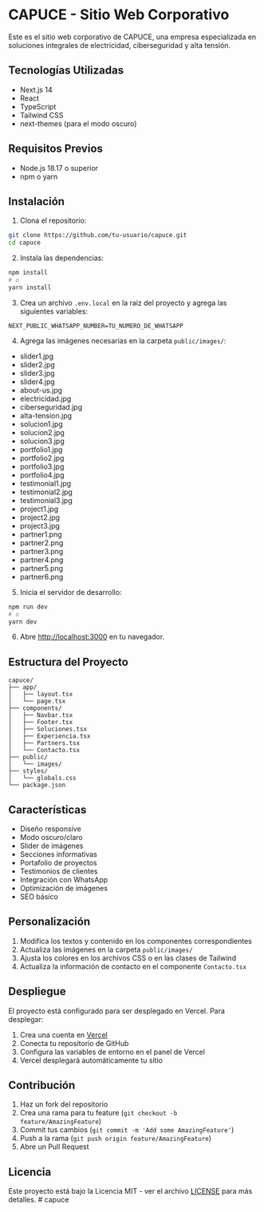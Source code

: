 # CAPUCE - Sitio Web Corporativo

Este es el sitio web corporativo de CAPUCE, una empresa especializada en soluciones integrales de electricidad, ciberseguridad y alta tensión.

## Tecnologías Utilizadas

- Next.js 14
- React
- TypeScript
- Tailwind CSS
- next-themes (para el modo oscuro)

## Requisitos Previos

- Node.js 18.17 o superior
- npm o yarn

## Instalación

1. Clona el repositorio:
```bash
git clone https://github.com/tu-usuario/capuce.git
cd capuce
```

2. Instala las dependencias:
```bash
npm install
# o
yarn install
```

3. Crea un archivo `.env.local` en la raíz del proyecto y agrega las siguientes variables:
```env
NEXT_PUBLIC_WHATSAPP_NUMBER=TU_NUMERO_DE_WHATSAPP
```

4. Agrega las imágenes necesarias en la carpeta `public/images/`:
- slider1.jpg
- slider2.jpg
- slider3.jpg
- slider4.jpg
- about-us.jpg
- electricidad.jpg
- ciberseguridad.jpg
- alta-tension.jpg
- solucion1.jpg
- solucion2.jpg
- solucion3.jpg
- portfolio1.jpg
- portfolio2.jpg
- portfolio3.jpg
- portfolio4.jpg
- testimonial1.jpg
- testimonial2.jpg
- testimonial3.jpg
- project1.jpg
- project2.jpg
- project3.jpg
- partner1.png
- partner2.png
- partner3.png
- partner4.png
- partner5.png
- partner6.png

5. Inicia el servidor de desarrollo:
```bash
npm run dev
# o
yarn dev
```

6. Abre [http://localhost:3000](http://localhost:3000) en tu navegador.

## Estructura del Proyecto

```
capuce/
├── app/
│   ├── layout.tsx
│   └── page.tsx
├── components/
│   ├── Navbar.tsx
│   ├── Footer.tsx
│   ├── Soluciones.tsx
│   ├── Experiencia.tsx
│   ├── Partners.tsx
│   └── Contacto.tsx
├── public/
│   └── images/
├── styles/
│   └── globals.css
└── package.json
```

## Características

- Diseño responsive
- Modo oscuro/claro
- Slider de imágenes
- Secciones informativas
- Portafolio de proyectos
- Testimonios de clientes
- Integración con WhatsApp
- Optimización de imágenes
- SEO básico

## Personalización

1. Modifica los textos y contenido en los componentes correspondientes
2. Actualiza las imágenes en la carpeta `public/images/`
3. Ajusta los colores en los archivos CSS o en las clases de Tailwind
4. Actualiza la información de contacto en el componente `Contacto.tsx`

## Despliegue

El proyecto está configurado para ser desplegado en Vercel. Para desplegar:

1. Crea una cuenta en [Vercel](https://vercel.com)
2. Conecta tu repositorio de GitHub
3. Configura las variables de entorno en el panel de Vercel
4. Vercel desplegará automáticamente tu sitio

## Contribución

1. Haz un fork del repositorio
2. Crea una rama para tu feature (`git checkout -b feature/AmazingFeature`)
3. Commit tus cambios (`git commit -m 'Add some AmazingFeature'`)
4. Push a la rama (`git push origin feature/AmazingFeature`)
5. Abre un Pull Request

## Licencia

Este proyecto está bajo la Licencia MIT - ver el archivo [LICENSE](LICENSE) para más detalles. # capuce
